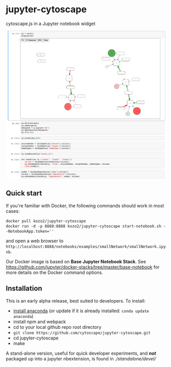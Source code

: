 jupyter-cytoscape
===============================

cytoscape.js in a Jupyter notebook widget

![demo notebook](screenshot.png)

Quick start
-----------

If you're familiar with Docker, the following commands should work in most cases:

```
docker pull kozo2/jupyter-cytoscape
docker run -d -p 8888:8888 kozo2/jupyter-cytoscape start-notebook.sh --NotebookApp.token=''
```

and open a web browser to `http://localhost:8888/notebooks/examples/smallNetwork/smallNetwork.ipynb`.

Our Docker image is based on **Base Jupyter Notebook Stack**.
See https://github.com/jupyter/docker-stacks/tree/master/base-notebook for more details on the Docker command options.

Installation
------------

This is an early alpha release, best suited to developers. To install:

* [install anaconda](https://www.continuum.io/downloads) (or update if it is already installed: `conda update anaconda`)
* install npm and webpack
* cd to your local github repo root directory
* `git clone https://github.com/cytoscape/jupyter-cytoscape.git`
* cd jupyter-cytoscape
* make
    
A stand-alone version, useful for quick developer experiments, and <b><i>not</i></b> packaged up into a jupyter nbextension, is found in <i>./standalone/devel/</i>
